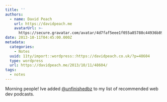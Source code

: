 ```yaml
---
title: ''
authors:
  - name: David Peach
    url: https://davidpeach.me
    avatarUrl: >-
      https://secure.gravatar.com/avatar/4d7faf5eee1f055a85788c44936b8995eaab6dfb004e7854ec747ccb272e91ee?s=96&d=mm&r=g
date: 2013-10-11T04:45:00.000Z
metadata:
  categories:
    - Notes
  uuid: 11ty/import::wordpress::https://davidpeach.co.uk/?p=48604
  type: wordpress
  url: https://davidpeach.me/2013/10/11/48604/
tags:
  - notes
---
```

Morning people! Ive added [@unfinishedbz](https://twitter.com/unfinishedbz) to my list of recommended web dev podcasts.
